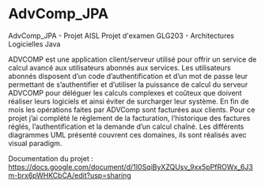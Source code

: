 # AdvComp_JPA
AdvComp_JPA - Projet AISL
Projet d'examen GLG203 - Architectures Logicielles Java

ADVCOMP est une application client/serveur utilisé pour offrir un service de calcul avancé aux utilisateurs abonnés aux services. Les utilisateurs abonnés disposent d’un code d’authentification et d’un mot de passe leur permettant de s’authentifier et d’utiliser la puissance de calcul du serveur ADVCOMP pour déléguer les calculs complexes et coûteux que doivent réaliser leurs logiciels et ainsi éviter de surcharger leur système. En fin de mois les opérations faites par ADVComp sont facturées aux clients.
Pour ce projet j’ai complété le règlement de la facturation, l’historique des factures réglés, l’authentification et la demande d’un calcul chaîné. Les différents diagrammes UML présenté couvrent ces domaines, ils sont réalisés avec visual paradigm.

Documentation du projet : https://docs.google.com/document/d/1I0SqiByXZQUsv_9xx5pPfROWx_6J3m-brx6pWHKCbCA/edit?usp=sharing
